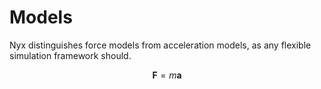 # Models
Nyx distinguishes force models from acceleration models, as any flexible simulation framework should.

$$\mathbf{F} = m \mathbf{a}$$